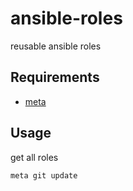 ansible-roles
=============

reusable ansible roles


Requirements
------------

* [meta](https://github.com/mateodelnorte/meta)


Usage
-----

get all roles

```sh
meta git update
```
